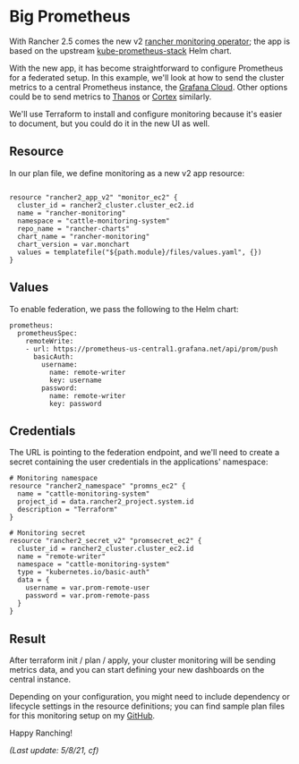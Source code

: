 # Big Prometheus

With Rancher 2.5 comes the new v2 [rancher monitoring operator](https://rancher.com/docs/rancher/v2.x/en/monitoring-alerting/v2.5/); the app is based on the upstream [kube-prometheus-stack](https://github.com/prometheus-community/helm-charts/tree/main/charts/kube-prometheus-stack) Helm chart.

With the new app, it has become straightforward to configure Prometheus for a federated setup. In this example, we'll look at how to send the cluster metrics to a central Prometheus instance, the [Grafana Cloud](https://grafana.com/products/cloud/). Other options could be to send metrics to [Thanos](https://thanos.io/) or [Cortex](https://cortexmetrics.io/) similarly.

We'll use Terraform to install and configure monitoring because it's easier to document, but you could do it in the new UI as well.

## Resource

In our plan file, we define monitoring as a new v2 app resource:

```

resource "rancher2_app_v2" "monitor_ec2" {
  cluster_id = rancher2_cluster.cluster_ec2.id
  name = "rancher-monitoring"
  namespace = "cattle-monitoring-system"
  repo_name = "rancher-charts"
  chart_name = "rancher-monitoring"
  chart_version = var.monchart
  values = templatefile("${path.module}/files/values.yaml", {})
}
```

## Values

To enable federation, we pass the following to the Helm chart:

```
prometheus:
  prometheusSpec:
    remoteWrite:
    - url: https://prometheus-us-central1.grafana.net/api/prom/push
      basicAuth:
        username: 
          name: remote-writer
          key: username
        password: 
          name: remote-writer
          key: password
```

## Credentials

The URL is pointing to the federation endpoint, and we'll need to create a secret containing the user credentials in the applications' namespace:

```
# Monitoring namespace
resource "rancher2_namespace" "promns_ec2" {
  name = "cattle-monitoring-system"
  project_id = data.rancher2_project.system.id
  description = "Terraform"
}
```

```
# Monitoring secret
resource "rancher2_secret_v2" "promsecret_ec2" {
  cluster_id = rancher2_cluster.cluster_ec2.id
  name = "remote-writer"
  namespace = "cattle-monitoring-system"
  type = "kubernetes.io/basic-auth"
  data = {
    username = var.prom-remote-user
    password = var.prom-remote-pass
  }
}
```

## Result

After terraform init / plan / apply, your cluster monitoring will be sending metrics data, and you can start defining your new dashboards on the central instance.

Depending on your configuration, you might need to include dependency or lifecycle settings in the resource definitions; you can find sample plan files for this monitoring setup on my [GitHub](https://github.com/chfrank-cgn/Rancher/tree/master/ec2-cluster-1). 

Happy Ranching!

*(Last update: 5/8/21, cf)*
